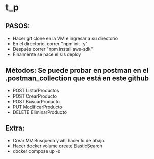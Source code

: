 # t_p

## PASOS:
- Hacer git clone en la VM e ingresar a su directorio
- En el directorio, correr "npm init -y"
- Después correr "npm install aws-sdk"
- Finalmente se hace el sls deploy

## Métodos: Se puede probar en postman en el .postman_collection que está en este github
- POST ListarProductos
- POST CrearProducto
- POST BuscarProducto
- PUT ModificarProducto
- DELETE EliminarProducto


## Extra:
- Crear MV Busqueda y ahí hacer lo de abajo.
- Hacer docker volume create ElasticSearch
- docker compose up -d
